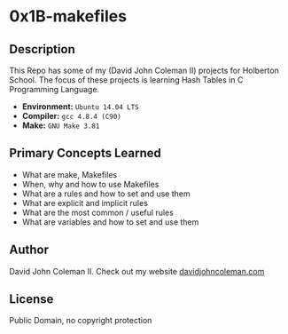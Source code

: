 # 0x1B-makefiles

## Description

This Repo has some of my (David John Coleman II) projects for Holberton School.
The focus of these projects is learning Hash Tables in C Programming Language.

* __Environment:__ `Ubuntu 14.04 LTS`
* __Compiler:__ `gcc 4.8.4 (C90)`
* __Make:__ `GNU Make 3.81`

## Primary Concepts Learned

* What are make, Makefiles
* When, why and how to use Makefiles
* What are a rules and how to set and use them
* What are explicit and implicit rules
* What are the most common / useful rules
* What are variables and how to set and use them

## Author

David John Coleman II.	Check out my website [davidjohncoleman.com](http://www.davidjohncoleman.com/)

## License

Public Domain, no copyright protection
